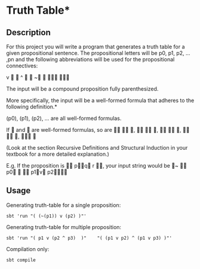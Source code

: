 # Truth Table*

## Description

For this project you will write a program that generates a truth table for a given propositional sentence. The
propositional letters will be p0, p1, p2, … ,pn and the following abbreviations will be used for the propositional
connectives:

v  
^  
~ 



The input will be a compound proposition fully parenthesized.

More specifically, the input will be a well-formed formula that adheres to the following definition.*

(p0), (p1), (p2), … are all well-formed formulas.

If  and  are well-formed formulas, so are   ,   ,   ,   ,  

(Look at the section Recursive Definitions and Structural Induction in your textbook for a more detailed
explanation.)

E.g. If the proposition is  pq r , your input string would be ~  p0   p1v p2


## Usage

Generating truth-table for a single proposition:

```
sbt 'run "( (~(p1)) v (p2) )"'
```

Generating truth-table for multiple proposition:
```
sbt 'run "( p1 v (p2 ^ p3)  )"    "( (p1 v p2) ^ (p1 v p3) )"'
```


Compilation only:

```
sbt compile
```

